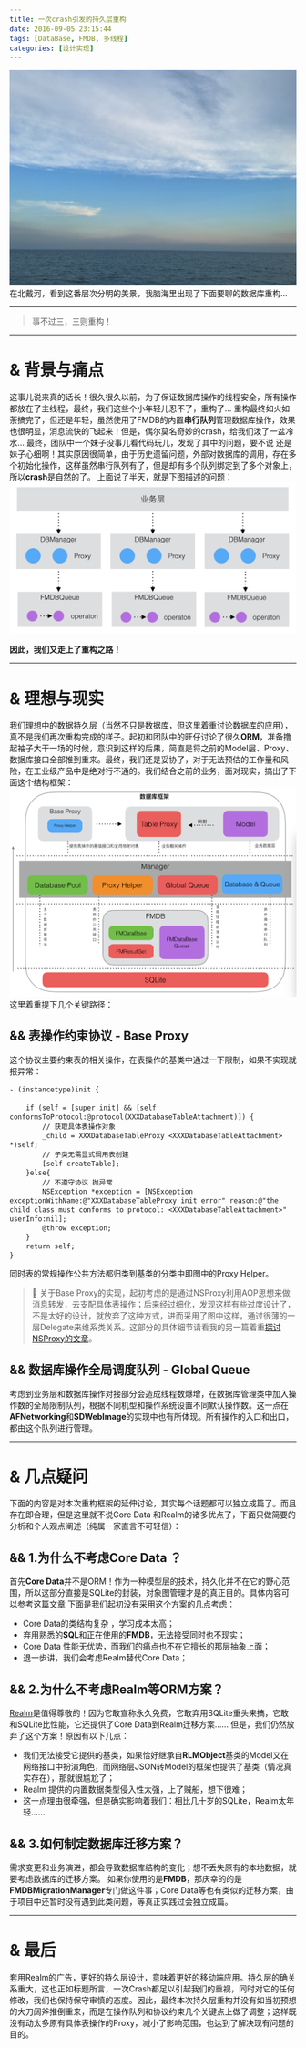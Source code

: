 ```yaml
---
title: 一次crash引发的持久层重构
date: 2016-09-05 23:15:44
tags: [DataBase, FMDB, 多线程]
categories: [设计实现]
---
```

![摄于前几日的北戴河之行(与主题有关)](/images/%E5%8C%97%E6%88%B4%E6%B2%B3.jpg)
在北戴河，看到这番层次分明的美景，我脑海里出现了下面要聊的数据库重构…

-------

> 事不过三，三则重构！

-------

# & 背景与痛点
这事儿说来真的话长！很久很久以前，为了保证数据库操作的线程安全，所有操作都放在了主线程，最终，我们这些个小年轻儿忍不了，重构了…
重构最终如火如荼搞完了，但还是年轻，虽然使用了FMDB的内置**串行队列**管理数据库操作，效果也很明显，消息流快的飞起来！但是，偶尔莫名奇妙的crash，给我们泼了一盆冷水…
最终，团队中一个妹子没事儿看代码玩儿，发现了其中的问题，要不说 还是妹子心细啊！其实原因很简单，由于历史遗留问题，外部对数据库的调用，存在多个初始化操作，这样虽然串行队列有了，但是却有多个队列绑定到了多个对象上，所以**crash**是自然的了。
上面说了半天，就是下图描述的问题：
![](/images/14732600573869.jpg)

**因此，我们又走上了重构之路！**<!-- more -->

-------

# & 理想与现实
我们理想中的数据持久层（当然不只是数据库，但这里着重讨论数据库的应用），真不是我们再次重构完成的样子。起初和团队中的旺仔讨论了很久**ORM**，准备撸起袖子大干一场的时候，意识到这样的后果，简直是将之前的Model层、Proxy、数据库接口全部推到重来。最终，我们还是妥协了，对于无法预估的工作量和风险，在工业级产品中是绝对行不通的。我们结合之前的业务，面对现实，搞出了下面这个结构框架：
![](/images/数据库框架图.png)
这里着重提下几个关键路径：
## && 表操作约束协议 - Base Proxy
这个协议主要约束表的相关操作，在表操作的基类中通过一下限制，如果不实现就报异常：

``` objc
- (instancetype)init {
    
    if (self = [super init] && [self conformsToProtocol:@protocol(XXXDatabaseTableAttachment)]) {
        // 获取具体表操作对象
        _child = XXXDatabaseTableProxy <XXXDatabaseTableAttachment> *)self;
        // 子类无需显式调用表创建
        [self createTable];
    }else{
        // 不遵守协议 抛异常
        NSException *exception = [NSException exceptionWithName:@"XXXDatabaseTableProxy init error" reason:@"the child class must conforms to protocol: <XXXDatabaseTableAttachment>" userInfo:nil];
        @throw exception;
    }
    return self;
}
```
同时表的常规操作公共方法都归类到基类的分类中即图中的Proxy Helper。
> 关于Base Proxy的实现，起初考虑的是通过NSProxy利用AOP思想来做消息转发，去支配具体表操作；后来经过细化，发现这样有些过度设计了，不是太好的设计，就放弃了这种方式，进而采用了图中这样，通过很薄的一层Delegate来维系类关系。这部分的具体细节请看我的另一篇着重[探讨NSProxy的文章](http://thinker-lj.com/NSProxy/)。

## && 数据库操作全局调度队列 - Global Queue
考虑到业务层和数据库操作对接部分会造成线程数爆增，在数据库管理类中加入操作数的全局限制队列，根据不同机型和操作系统设置不同默认操作数。这一点在**AFNetworking**和**SDWebImage**的实现中也有所体现。所有操作的入口和出口，都由这个队列进行管理。

-------

# & 几点疑问
下面的内容是对本次重构框架的延伸讨论，其实每个话题都可以独立成篇了。而且存在即合理，但是这里就不说Core Data 和Realm的诸多优点了，下面只做简要的分析和个人观点阐述（纯属一家直言不可轻信）：
## && 1.为什么不考虑Core Data ？
首先**Core Data**并不是ORM！作为一种模型层的技术，持久化并不在它的野心范围，所以这部分直接是SQLite的封装，对象图管理才是的真正目的。具体内容可以参考[这篇文章](https://www.objccn.io/issue-4-1/) 下面是我们起初没有采用这个方案的几点考虑：
* Core Data的类结构复杂 ，学习成本太高；
* 弃用熟悉的**SQL**和正在使用的**FMDB**，无法接受同时也不现实；
* Core Data 性能无优势，而我们的痛点也不在它擅长的那层抽象上面；
* 退一步讲，我们会考虑Realm替代Core Data；

## && 2.为什么不考虑Realm等ORM方案？
[Realm](https://realm.io/cn/)是值得尊敬的！因为它敢宣称永久免费，它敢弃用SQLite重头来搞，它敢和SQLite比性能，它还提供了Core Data到Realm迁移方案……
但是，我们仍然放弃了这个方案！原因有以下几点：
* 我们无法接受它提供的基类，如果恰好继承自**RLMObject**基类的Model又在网络接口中扮演角色，而网络层JSON转Model的框架也提供了基类（情况真实存在），那就很尴尬了；
* Realm 提供的内置数据类型侵入性太强，上了贼船，想下很难；
* 这一点理由很牵强，但是确实影响着我们：相比几十岁的SQLite，Realm太年轻……

## && 3.如何制定数据库迁移方案？
需求变更和业务演进，都会导致数据库结构的变化；想不丢失原有的本地数据，就要考虑数据库的迁移方案。
如果你使用的是**FMDB**，那庆幸的的是**FMDBMigrationManager**专门做这件事；Core Data等也有类似的迁移方案，由于项目中还暂时没有遇到此类问题，等真正实践过会独立成篇。

-------

# & 最后
套用Realm的广告，更好的持久层设计，意味着更好的移动端应用。持久层的确关系重大，这也正如标题所言，一次Crash都足以引起我们的重视，同时对它的任何修改，我们也保持保守审慎的态度。因此，最终本次持久层重构并没有如当初预想的大刀阔斧推倒重来，而是在操作队列和协议约束几个关键点上做了调整；这样既没有动太多原有具体表操作的Proxy，减小了影响范围，也达到了解决现有问题的目的。



